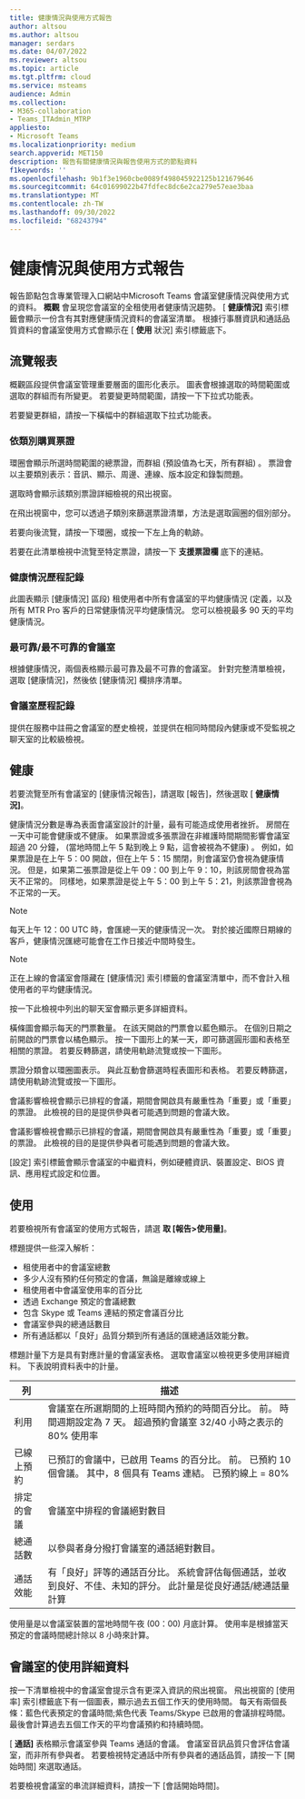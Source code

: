 ```yaml
---
title: 健康情況與使用方式報告
author: altsou
ms.author: altsou
manager: serdars
ms.date: 04/07/2022
ms.reviewer: altsou
ms.topic: article
ms.tgt.pltfrm: cloud
ms.service: msteams
audience: Admin
ms.collection:
- M365-collaboration
- Teams_ITAdmin_MTRP
appliesto:
- Microsoft Teams
ms.localizationpriority: medium
search.appverid: MET150
description: 報告有關健康情況與報告使用方式的節點資料
f1keywords: ''
ms.openlocfilehash: 9b1f3e1960cbe0089f498045922125b121679646
ms.sourcegitcommit: 64c01699022b47fdfec8dc6e2ca279e57eae3baa
ms.translationtype: MT
ms.contentlocale: zh-TW
ms.lasthandoff: 09/30/2022
ms.locfileid: "68243794"
---
```

# <a name="health-and-usage-reports"></a>健康情況與使用方式報告

報告節點包含專業管理入口網站中Microsoft Teams 會議室健康情況與使用方式的資料。 **概觀** 會呈現您會議室的全租使用者健康情況趨勢。 [ **健康情況]** 索引標籤會顯示一份含有其對應健康情況資料的會議室清單。 根據行事曆資訊和通話品質資料的會議室使用方式會顯示在 [ **使用** 狀況] 索引標籤底下。

## <a name="navigating-reports"></a>流覽報表

<!--![A screenshot of active tickets bar graph](../media/health-and-usage-002new.png)-->

概觀區段提供會議室管理重要層面的圖形化表示。 圖表會根據選取的時間範圍或選取的群組而有所變更。 若要變更時間範圍，請按一下下拉式功能表。

<!--!![A screenshot of a menu to choose a day](../media/health-and-usage-004.png)-->

若要變更群組，請按一下橫幅中的群組選取下拉式功能表。

<!--!![A screenshot of the banner menu auto-generated](../media/health-and-usage-005.png)-->
### <a name="tickets-by-category"></a>依類別購買票證

環圈會顯示所選時間範圍的總票證，而群組 (預設值為七天，所有群組) 。 票證會以主要類別表示：音訊、顯示、周邊、連線、版本設定和錄製問題。

<!--!![A screenshot of pie chart tickets by category](../media/health-and-usage-006.png)-->

選取時會顯示該類別票證詳細檢視的飛出視窗。

<!--!![A screenshot of tickets and versioning side by side](../media/health-and-usage-007.png)-->

在飛出視窗中，您可以透過子類別來篩選票證清單，方法是選取圓圈的個別部分。 

<!--!![A screenshot tickets by subcategory automatically generated](../media/health-and-usage-008.png)-->

若要向後流覽，請按一下環圈，或按一下左上角的軌跡。

若要在此清單檢視中流覽至特定票證，請按一下 **支援票證欄** 底下的連結。

<!--### Ticket history

The ticket history graph shows a comparison of incidents assigned to you or Microsoft over the specified time period.

> [!NOTE]
> If a ticket changes owner in a day, whoever owns the assignment for the majority of that day will have the ticket counted towards them. For example, if you assign the ticket to Microsoft early in the day, the ticket counts towards **Assigned to Microsoft** for the day.

<!--![A screen shot of Tickets history by different periods](../media/health-and-usage-009.png)-->

### <a name="health-history"></a>健康情況歷程記錄

此圖表顯示 [健康情況] 區段) 租使用者中所有會議室的平均健康情況 (定義，以及所有 MTR Pro 客戶的日常健康情況平均健康情況。 您可以檢視最多 90 天的平均健康情況。

<!--!![A screenshot of rooms health and average health](../media/health-and-usage-010.png)-->

### <a name="most-reliableleast-reliable-rooms"></a>最可靠/最不可靠的會議室

根據健康情況，兩個表格顯示最可靠及最不可靠的會議室。 針對完整清單檢視，選取 [健康情況]，然後依 [健康情況] 欄排序清單。

### <a name="rooms-history"></a>會議室歷程記錄

提供在服務中註冊之會議室的歷史檢視，並提供在相同時間段內健康或不受監視之聊天室的比較級檢視。

## <a name="health"></a>健康

若要流覽至所有會議室的 [健康情況報告]，請選取 [報告]，然後選取 [  **健康情況]**。

<!--!![A screenshot of a Reports health percentage](../media/health-and-usage-001.png)-->

健康情況分數是專為表面會議室設計的計量，最有可能造成使用者挫折。 房間在一天中可能會健康或不健康。 如果票證或多張票證在非維護時間期間影響會議室超過 20 分鐘， (當地時間上午 5 點到晚上 9 點，這會被視為不健康) 。 例如，如果票證是在上午 5：00 開啟，但在上午 5：15 關閉，則會議室仍會視為健康情況。 但是，如果第二張票證是從上午 09：00 到上午 9：10，則該房間會視為當天不正常的。 同樣地，如果票證是從上午 5：00 到上午 5：21，則該票證會視為不正常的一天。

> [!NOTE]
> 每天上午 12：00 UTC 時，會匯總一天的健康情況一次。 對於接近國際日期線的客戶，健康情況匯總可能會在工作日接近中間時發生。

> [!NOTE]
> 正在上線的會議室會隱藏在 [健康情況] 索引標籤的會議室清單中，而不會計入租使用者的平均健康情況。

按一下此檢視中列出的聊天室會顯示更多詳細資料。

橫條圖會顯示每天的門票數量。 在該天開啟的門票會以藍色顯示。 在個別日期之前開啟的門票會以橘色顯示。 按一下圖形上的某一天，即可篩選圓形圖和表格至相關的票證。 若要反轉篩選，請使用軌跡流覽或按一下圖形。

票證分類會以環圈圖表示。 與此互動會篩選時程表圖形和表格。 若要反轉篩選，請使用軌跡流覽或按一下圖形。

<!--!![A screenshot of a Reports health bar graph](../media/health-and-usage-014.png)-->

會議影響檢視會顯示已排程的會議，期間會開啟具有嚴重性為「重要」或「重要」的票證。 此檢視的目的是提供參與者可能遇到問題的會議大致。

會議影響檢視會顯示已排程的會議，期間會開啟具有嚴重性為「重要」或「重要」的票證。 此檢視的目的是提供參與者可能遇到問題的會議大致。

<!--![A screenshot of a Reports meeting impact](../media/health-and-usage-015.png)-->

[設定] 索引標籤會顯示會議室的中繼資料，例如硬體資訊、裝置設定、BIOS 資訊、應用程式設定和位置。

## <a name="usage"></a>使用

若要檢視所有會議室的使用方式報告，請選 **取 [報告>使用量]**。

<!--!![A screenshot of all rooms' usage by health](../media/health-and-usage-011.png)-->

標題提供一些深入解析：

- 租使用者中的會議室總數
- 多少人沒有預約任何預定的會議，無論是離線或線上
- 租使用者中會議室使用率的百分比
- 透過 Exchange 預定的會議總數
- 包含 Skype 或 Teams 連結的預定會議百分比
- 會議室參與的總通話數目
- 所有通話都以「良好」品質分類到所有通話的匯總通話效能分數。 

標題計量下方是具有對應計量的會議室表格。 選取會議室以檢視更多使用詳細資料。 下表說明資料表中的計量。

|列|描述|
|---|---|
|利用|會議室在所選期間的上班時間內預約的時間百分比。 前。 時間週期設定為 7 天。 超過預約會議室 32/40 小時之表示的 80% 使用率|
|已線上預約|已預訂的會議中，已啟用 Teams 的百分比。 前。 已預約 10 個會議。 其中，8 個具有 Teams 連結。 已預約線上 = 80%|
|排定的會議|會議室中排程的會議絕對數目|
|總通話數|以參與者身分撥打會議室的通話絕對數目。|
通話效能|有「良好」評等的通話百分比。 系統會評估每個通話，並收到良好、不佳、未知的評分。 此計量是從良好通話/總通話量計算|

使用量是以會議室裝置的當地時間午夜 (00：00) 月底計算。 使用率是根據當天預定的會議時間總計除以 8 小時來計算。

## <a name="usage-details-of-a-room"></a>會議室的使用詳細資料

按一下清單檢視中的會議室會提示含有更深入資訊的飛出視窗。 飛出視窗的 [使用率] 索引標籤底下有一個圖表，顯示過去五個工作天的使用時間。 每天有兩個長條：藍色代表預定的會議時間;紫色代表 Teams/Skype 已啟用的會議排程時間。 最後會計算過去五個工作天的平均會議預約和持續時間。

<!--![A screenshot of utilization by hours per day](../media/health-and-usage-012.png)-->

[ **通話]** 表格顯示會議室參與 Teams 通話的會議。 會議室音訊品質只會評估會議室，而非所有參與者。 若要檢視特定通話中所有參與者的通話品質，請按一下 [開始時間] 來選取通話。

<!--!![A screenshot of room audio quality](../media/health-and-usage-016.png)-->

若要檢視會議室的串流詳細資料，請按一下 [會話開始時間]。
